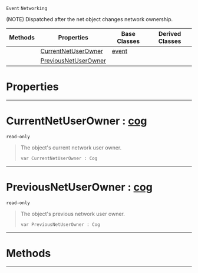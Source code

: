  `Event` `Networking`



(NOTE) Dispatched after the net object changes network ownership.

|Methods|Properties|Base Classes|Derived Classes|
|---|---|---|---|
| |[ CurrentNetUserOwner](https://plasmaengine.github.io/PlasmaDocs/Plasma1/C++/code_reference/class_reference/netuserownerchanged.md#currentnetuserowner-plasma)|[event](https://plasmaengine.github.io/PlasmaDocs/Plasma1/C++/code_reference/class_reference/event.md)| |
| |[ PreviousNetUserOwner](https://plasmaengine.github.io/PlasmaDocs/Plasma1/C++/code_reference/class_reference/netuserownerchanged.md#previousnetuserowner-zer)| | |


 #  Properties


---  
 #  CurrentNetUserOwner : [cog](https://plasmaengine.github.io/PlasmaDocs/Plasma1/C++/code_reference/class_reference/cog.md)

 `read-only`

> The object's current network user owner.
> ``` lang=cpp, name=Lightning
> var CurrentNetUserOwner : Cog


---  
 #  PreviousNetUserOwner : [cog](https://plasmaengine.github.io/PlasmaDocs/Plasma1/C++/code_reference/class_reference/cog.md)

 `read-only`

> The object's previous network user owner.
> ``` lang=cpp, name=Lightning
> var PreviousNetUserOwner : Cog


---  
 #  Methods


---  
 

 